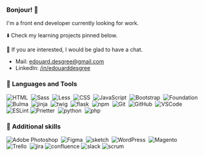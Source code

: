 ### Bonjour! 👋

<!--
**edesgree/edesgree** is a ✨ _special_ ✨ repository because its `README.md` (this file) appears on your GitHub profile.

Here are some ideas to get you started:

- 🔭 I’m currently working on ...
- 🌱 I’m currently learning ...
- 👯 I’m looking to collaborate on ...
- 🤔 I’m looking for help with ...
- 💬 Ask me about ...
- 📫 How to reach me: ...
- 😄 Pronouns: ...
- ⚡ Fun fact: ...
-->
I'm a front end developer currently looking for work.

⬇️ Check my learning projects pinned below.

💬 If you are interested, I would be glad to have a chat.

- Mail: edouard.desgree@gmail.com
- LinkedIn: <a href="https://www.linkedin.com/in/edouarddesgree/" target=_blank>/in/edouarddesgree</a>

### 🧰 Languages and Tools

<div>
  
  <img src="https://img.shields.io/badge/HTML5-E34F26?style=for-the-badge&logo=html5&logoColor=white" title="HTML" alt="HTML"/>&nbsp;
  <img src="https://img.shields.io/badge/Sass-CC6699?style=for-the-badge&logo=sass&logoColor=white" title="Sass" alt="Sass"/>&nbsp;
  <img src="https://img.shields.io/badge/less-1d365d?style=for-the-badge&logo=less&logoColor=white" title="Less" alt="Less"/>&nbsp;
  <img src="https://img.shields.io/badge/CSS3-1572B6?style=for-the-badge&logo=css3&logoColor=white" title="CSS" alt="CSS"/>&nbsp;
  <img src="https://img.shields.io/badge/JavaScript-FFFF00?style=for-the-badge&logo=javascript&logoColor=000000" title="JavaScript" alt="JavaScript"/>&nbsp;
  <img src="https://img.shields.io/badge/Bootstrap-7532f9?style=for-the-badge&logo=Bootstrap&logoColor=white" title="Bootstrap" alt="Bootstrap"/>&nbsp;
  <img src="https://img.shields.io/badge/Foundation-7532f9?style=for-the-badge&logo=Foundation&logoColor=white" title="Foundation" alt="Foundation"/>&nbsp;
  <img src="https://img.shields.io/badge/Bulma-00d1b2?style=for-the-badge&logo=Bulma&logoColor=white" title="Bulma" alt="Bulma"/>&nbsp;
  <img src="https://img.shields.io/badge/jinja-beige?style=for-the-badge&logo=jinja&logoColor=black" title="jinja" alt="jinja"/>&nbsp;
  <img src="https://img.shields.io/badge/twig-green?style=for-the-badge&logo=twig&logoColor=white" title="twig" alt="twig"/>&nbsp;
  <img src="https://img.shields.io/badge/Flask-ffffff?style=for-the-badge&logo=flask&logoColor=000000" title="flask" alt="flask"/>&nbsp;
  <img src="https://img.shields.io/badge/npm-CB3837?style=for-the-badge&logo=npm&logoColor=white" title="npm" alt="npm"/>&nbsp;
  <img src="https://img.shields.io/badge/GIT-E44C30?style=for-the-badge&logo=git&logoColor=white" title="Git" alt="Git"/>&nbsp;
  <img src="https://img.shields.io/badge/GitHub-100000?style=for-the-badge&logo=github&logoColor=white"  title="GitHub" alt="GitHub"/>&nbsp;
  <img src="https://img.shields.io/badge/Visual_Studio_Code-0078D4?style=for-the-badge&logo=visual%20studio%20code&logoColor=white" title="VSCode" alt="VSCode"/>&nbsp;
  <img src="https://img.shields.io/badge/ESLint-4B3263?style=for-the-badge&logo=eslint&logoColor=white" title="ESLint" alt="ESLint"/>
  <img src="https://img.shields.io/badge/prettier-1A2C34?style=for-the-badge&logo=prettier&logoColor=F7BA3E" title="Prietter" alt="Prietter"/>&nbsp;
  <img src="https://img.shields.io/badge/python-366c9a?style=for-the-badge&logo=python&logoColor=f2c83f" title="python" alt="python"/>&nbsp;
  <img src="https://img.shields.io/badge/php-7175aa?style=for-the-badge&logo=php&logoColor=white" title="php" alt="php"/>&nbsp;
</div>

### 🔧 Additional skills

<div>
  <img src="https://img.shields.io/badge/adobe%20photoshop-%2331A8FF.svg?style=for-the-badge&logo=adobe%20photoshop&logoColor=white" title="Adobe Photoshop" alt="Adobe Photoshop"/>&nbsp;
  <img src="https://img.shields.io/badge/figma-ffffff.svg?style=for-the-badge&logo=figma&logoColor=ea4c1d" title="Figma" alt="Figma"/>&nbsp;
  <img src="https://img.shields.io/badge/sketch-ffffff?style=for-the-badge&logo=sketch&logoColor=f1a501" title="sketch" alt="sketch"/>&nbsp;
  <img src="https://img.shields.io/badge/WordPress-%23117AC9.svg?style=for-the-badge&logo=WordPress&logoColor=white" title="WordPress" alt="WordPress"/>&nbsp;
  <img src="https://img.shields.io/badge/Magento-white?style=for-the-badge&logo=magento" title="Magento" alt="Magento"/>&nbsp;
  <img src="https://img.shields.io/badge/Trello-02419f?style=for-the-badge&logo=Trello&logoColor=white" title="Trello" alt="Trello"/>&nbsp;
    <img src="https://img.shields.io/badge/jira-02419f?style=for-the-badge&logo=jira&logoColor=white" title="jira" alt="jira"/>
    <img src="https://img.shields.io/badge/confluence-02419f?style=for-the-badge&logo=confluence&logoColor=white" title="confluence" alt="confluence"/>
    <img src="https://img.shields.io/badge/slack-d51c55?style=for-the-badge&logo=slack&logoColor=white" title="slack" alt="slack"/>
    <img src="https://img.shields.io/badge/scrum-f28800?style=for-the-badge&logo=scrum&logoColor=white" title="scrum" alt="scrum"/>
</div>
